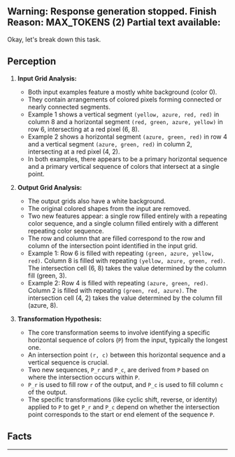 Warning: Response generation stopped. Finish Reason: MAX_TOKENS (2)
Partial text available:
---
Okay, let's break down this task.

## Perception

1.  **Input Grid Analysis:**
    *   Both input examples feature a mostly white background (color 0).
    *   They contain arrangements of colored pixels forming connected or nearly connected segments.
    *   Example 1 shows a vertical segment `(yellow, azure, red, red)` in column 8 and a horizontal segment `(red, green, azure, yellow)` in row 6, intersecting at a red pixel (6, 8).
    *   Example 2 shows a horizontal segment `(azure, green, red)` in row 4 and a vertical segment `(azure, green, red)` in column 2, intersecting at a red pixel (4, 2).
    *   In both examples, there appears to be a primary horizontal sequence and a primary vertical sequence of colors that intersect at a single point.

2.  **Output Grid Analysis:**
    *   The output grids also have a white background.
    *   The original colored shapes from the input are removed.
    *   Two new features appear: a single row filled entirely with a repeating color sequence, and a single column filled entirely with a different repeating color sequence.
    *   The row and column that are filled correspond to the row and column of the intersection point identified in the input grid.
    *   Example 1: Row 6 is filled with repeating `(green, azure, yellow, red)`. Column 8 is filled with repeating `(yellow, azure, green, red)`. The intersection cell (6, 8) takes the value determined by the column fill (green, 3).
    *   Example 2: Row 4 is filled with repeating `(azure, green, red)`. Column 2 is filled with repeating `(green, red, azure)`. The intersection cell (4, 2) takes the value determined by the column fill (azure, 8).

3.  **Transformation Hypothesis:**
    *   The core transformation seems to involve identifying a specific horizontal sequence of colors (`P`) from the input, typically the longest one.
    *   An intersection point `(r, c)` between this horizontal sequence and a vertical sequence is crucial.
    *   Two new sequences, `P_r` and `P_c`, are derived from `P` based on where the intersection occurs within `P`.
    *   `P_r` is used to fill row `r` of the output, and `P_c` is used to fill column `c` of the output.
    *   The specific transformations (like cyclic shift, reverse, or identity) applied to `P` to get `P_r` and `P_c` depend on whether the intersection point corresponds to the start or end element of the sequence `P`.

## Facts


---
